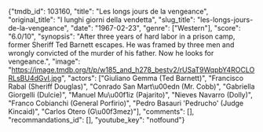 {"tmdb_id": 103160, "title": "Les longs jours de la vengeance", "original_title": "I lunghi giorni della vendetta", "slug_title": "les-longs-jours-de-la-vengeance", "date": "1967-02-23", "genre": ["Western"], "score": "6.0/10", "synopsis": "After three years of hard labor in a prison camp, former Sheriff Ted Barnett escapes. He was framed by three men and wrongly convicted of the murder of his father. Now he looks for vengeance.", "image": "https://image.tmdb.org/t/p/w185_and_h278_bestv2/rUSaT9WqpbY4ROCLORLsBU4dGvI.jpg", "actors": ["Giuliano Gemma (Ted Barnett)", "Francisco Rabal (Sheriff Douglas)", "Conrado San Mart\u00edn (Mr. Cobb)", "Gabriella Giorgelli (Dulcie)", "Manuel Mu\u00f1iz (Pajarito)", "Nieves Navarro (Dolly)", "Franco Cobianchi (General Porfirio)", "Pedro Basauri 'Pedrucho' (Judge Kincaid)", "Carlos Otero (G\u00f3mez)"], "comments": [], "recommandations_id": [], "youtube_key": "notfound"}